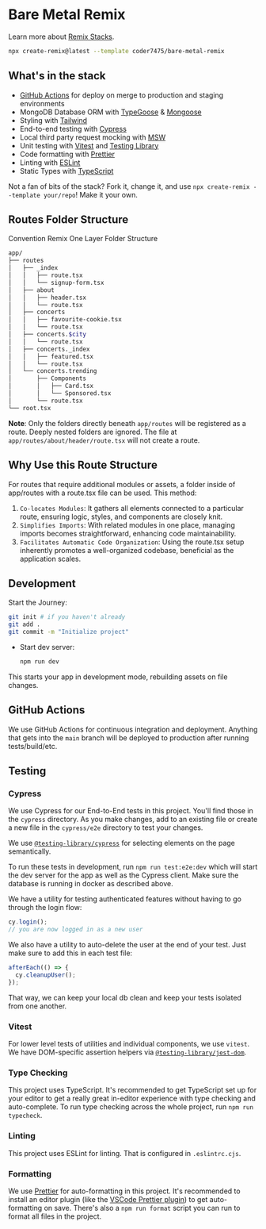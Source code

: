 # Bare Metal Remix

Learn more about [Remix Stacks](https://remix.run/stacks).

```sh
npx create-remix@latest --template coder7475/bare-metal-remix
```

## What's in the stack

- [GitHub Actions](https://github.com/features/actions) for deploy on merge to production and staging environments
- MongoDB Database ORM with [TypeGoose](https://typegoose.github.io) & [Mongoose](https://mongoosejs.com/)
- Styling with [Tailwind](https://tailwindcss.com/)
- End-to-end testing with [Cypress](https://cypress.io)
- Local third party request mocking with [MSW](https://mswjs.io)
- Unit testing with [Vitest](https://vitest.dev) and [Testing Library](https://testing-library.com)
- Code formatting with [Prettier](https://prettier.io)
- Linting with [ESLint](https://eslint.org)
- Static Types with [TypeScript](https://typescriptlang.org)

Not a fan of bits of the stack? Fork it, change it, and use `npx create-remix --template your/repo`! Make it your own.

## Routes Folder Structure

Convention Remix One Layer Folder Structure

```bash
app/
├── routes
│   ├── _index
│   │   ├── route.tsx
│   │   └── signup-form.tsx
│   ├── about
│   │   ├── header.tsx
│   │   └── route.tsx
│   ├── concerts
│   │   ├── favourite-cookie.tsx
│   │   └── route.tsx
│   ├── concerts.$city
│   │   └── route.tsx
│   ├── concerts._index
│   │   ├── featured.tsx
│   │   └── route.tsx
│   └── concerts.trending
│       ├── Components
│       │   ├── Card.tsx
│       │   └── Sponsored.tsx
│       └── route.tsx
└── root.tsx
```

**Note**: Only the folders directly beneath `app/routes` will be registered as a route. Deeply nested folders are ignored. The file at `app/routes/about/header/route.tsx` will not create a route.

## Why Use this Route Structure

For routes that require additional modules or assets, a folder inside of app/routes with a route.tsx file can be used. This method:

1. `Co-locates Modules`: It gathers all elements connected to a particular route, ensuring logic, styles, and components are closely knit.
2. `Simplifies Imports`: With related modules in one place, managing imports becomes straightforward, enhancing code maintainability.
3. `Facilitates Automatic Code Organization`: Using the route.tsx setup inherently promotes a well-organized codebase, beneficial as the application scales.

## Development

Start the Journey:

```sh
git init # if you haven't already
git add .
git commit -m "Initialize project"
```

- Start dev server:

  ```sh
  npm run dev
  ```

This starts your app in development mode, rebuilding assets on file changes.

## GitHub Actions

We use GitHub Actions for continuous integration and deployment. Anything that gets into the `main` branch will be deployed to production after running tests/build/etc.

## Testing

### Cypress

We use Cypress for our End-to-End tests in this project. You'll find those in the `cypress` directory. As you make changes, add to an existing file or create a new file in the `cypress/e2e` directory to test your changes.

We use [`@testing-library/cypress`](https://testing-library.com/cypress) for selecting elements on the page semantically.

To run these tests in development, run `npm run test:e2e:dev` which will start the dev server for the app as well as the Cypress client. Make sure the database is running in docker as described above.

We have a utility for testing authenticated features without having to go through the login flow:

```ts
cy.login();
// you are now logged in as a new user
```

We also have a utility to auto-delete the user at the end of your test. Just make sure to add this in each test file:

```ts
afterEach(() => {
  cy.cleanupUser();
});
```

That way, we can keep your local db clean and keep your tests isolated from one another.

### Vitest

For lower level tests of utilities and individual components, we use `vitest`. We have DOM-specific assertion helpers via [`@testing-library/jest-dom`](https://testing-library.com/jest-dom).

### Type Checking

This project uses TypeScript. It's recommended to get TypeScript set up for your editor to get a really great in-editor experience with type checking and auto-complete. To run type checking across the whole project, run `npm run typecheck`.

### Linting

This project uses ESLint for linting. That is configured in `.eslintrc.cjs`.

### Formatting

We use [Prettier](https://prettier.io/) for auto-formatting in this project. It's recommended to install an editor plugin (like the [VSCode Prettier plugin](https://marketplace.visualstudio.com/items?itemName=esbenp.prettier-vscode)) to get auto-formatting on save. There's also a `npm run format` script you can run to format all files in the project.
